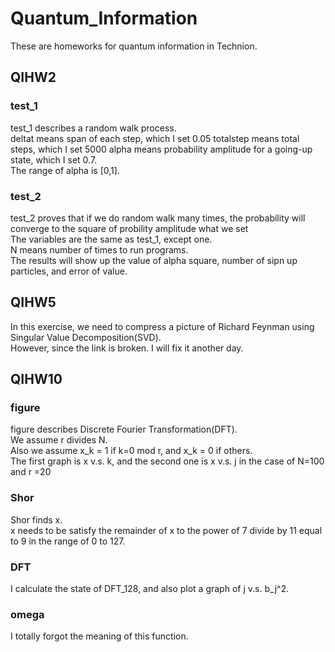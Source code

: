 # Quantum_Information
These are homeworks for quantum information in Technion.  
## QIHW2
### test_1
test_1 describes a random walk process.  
deltat means span of each step, which I set 0.05
totalstep means total steps, which I set 5000
alpha means probability amplitude for a going-up state, which I set 0.7.  
The range of alpha is [0,1].  
### test_2  
test_2 proves that if we do random walk many times, the probability will converge to the square of probility amplitude what we set  
The variables are the same as test_1, except one.  
N means number of times to run programs.  
The results will show up the value of alpha square, number of sipn up particles, and error of value.  

## QIHW5
In this exercise, we need to compress a picture of Richard Feynman using Singular Value Decomposition(SVD).  
However, since the link is broken. I will fix it another day.

## QIHW10
### figure
figure describes Discrete Fourier Transformation(DFT).  
We assume r divides N.  
Also we assume x_k = 1 if k=0 mod r, and x_k = 0 if others.  
The first graph is x v.s. k, and the second one is x v.s. j in the case of N=100 and r =20  
### Shor  
Shor finds x.  
x needs to be satisfy the remainder of x to the power of 7 divide by 11 equal to 9 in the range of 0 to 127.  
### DFT  
I calculate the state of DFT_128, and also plot a graph of j v.s. b_j^2.   
### omega   
I totally forgot the meaning of this function.
